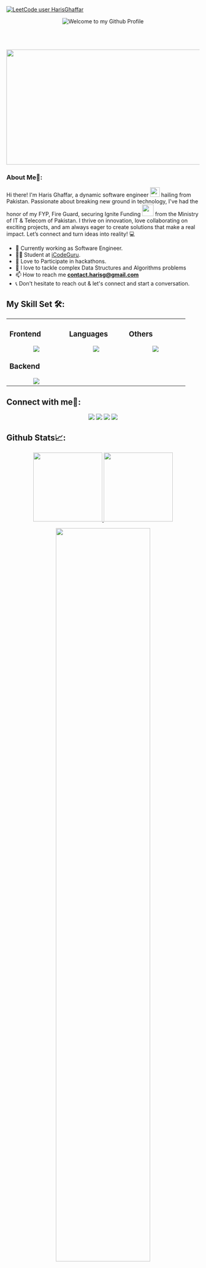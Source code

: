[![LeetCode user HarisGhaffar](https://img.shields.io/badge/dynamic/json?style=for-the-badge&labelColor=black&color=%23ffa116&label=Solved&query=solved&url=https%3A%2F%2Fleetcode-badge.vercel.app%2Fapi%2Fusers%2FHarisGhaffar&logo=leetcode&logoColor=yellow)](https://leetcode.com/u/HarisGhaffar/)

<div align="center">
  <img src="https://github.com/BrunnerLivio/brunnerlivio/blob/master/images/welcome.png?raw=true" style="max-width: 100%;" alt="Welcome to my Github Profile" />
  <br />
  <br />
  <br />
  <br />

</div>
<p align="center"><img src="https://media.giphy.com/media/dWesBcTLavkZuG35MI/giphy.gif" width="600" height="300"  /></p>

### About Me🚀:
Hi there! I'm Haris Ghaffar, a dynamic software engineer <img src="https://media.giphy.com/media/WUlplcMpOCEmTGBtBW/giphy.gif" width="25"/> hailing from Pakistan. Passionate about breaking new ground in technology, I've had the honor of my FYP, Fire Guard, securing Ignite Funding <img src="https://giphy.com/embed/9xt1MUZqkneFiWrAAD" width="30"/> from the Ministry of IT & Telecom of Pakistan. I thrive on innovation, love collaborating on exciting projects, and am always eager to create solutions that make a real impact. Let’s connect and turn ideas into reality! 💻

<!-- Bio -->
- 🔭 Currently working as Software Engineer.
- 👨‍🏫 Student at <a href="https://icodeguru.weebly.com/" target="_blank">iCodeGuru</a>.
- 🌱 Love to Participate in hackathons.
- 🌱 I love to tackle complex Data Structures and Algorithms problems
- 📫 How to reach me **contact.harisg@gmail.com**
- 📞 Don't hesitate to reach out & let's connect and start a conversation.


## My Skill Set 🛠️:
<table>
  <tr>
  <td valign="top" width="25%">

### Frontend  
<a href="https://github.com/HarisGhaffar">
<div align="center">  
       <img src="https://skillicons.dev/icons?i=html,css,bootstrap,tailwind,js,react&perline=4" /> 
</div>
</a>

### Backend  
<a href="https://github.com/HarisGhaffar">
<div align="center">   
      <img src="https://skillicons.dev/icons?i=mysql,nodejs,mongodb&perline=4" /> 
</div>
</a>
</td><td valign="top" width="25%">
  
### Languages
<a href="https://github.com/HarisGhaffar">
<div align="center">
       <img src="https://skillicons.dev/icons?i=js,python,&perline=4" /> 
</div>
</a>

</td><td valign="top" width="25%">
  
### Others
<a href="https://github.com/HarisGhaffar">
<div align="center">
       <img src="https://skillicons.dev/icons?i=git,github,npm,figma,vscode,discord&perline=4" /> 
</div>
</a>
</td>
  </tr>
</table>

 ## Connect with me🤝:
<div align="center">
    <a href="https://www.linkedin.com/in/harisghaffar/" target="_blank"><img src="https://img.shields.io/badge/-Haris%20Ghaffar-0077B5?style=flat&logo=Linkedin&logoColor=white"/></a>
    <a target="_blank" href="mailto:contact.harisg@gmail.com"><img src="https://img.shields.io/badge/-contact.harisg@gmail.com-D14836?style=flat&logo=Gmail&logoColor=white"/></a>
    <a href="https://leetcode.com/u/HarisGhaffar/" target="_blank"><img src="https://img.shields.io/badge/-Haris%20Ghaffar-FFA116?style=flat&logo=LeetCode&logoColor=white"/></a>
    <a href="https://lablab.ai/u/@haris_ghaffar888" target="_blank"><img src="https://img.shields.io/badge/-LabLab Profile-3B5998?style=flat&logo=LabLab&logoColor=white"/></a>
</div>

 ## Github Stats📈:
<p align="center">
    <a href="https://github.com/HarisGhaffar">
<img height="180em" src="https://github-readme-stats-git-masterrstaa-rickstaa.vercel.app/api?username=HarisGhaffar&show_icons=true&theme=algolia&include_all_commits=true&count_private=true&hide_border=true"/>
        <img height="180em" src="https://github-readme-stats-eight-theta.vercel.app/api/top-langs/?username=HarisGhaffar&langs_count=12&layout=compact&langs_count=8&theme=algolia&include_all_commits=true&count_private=true&hide_border=true" />
    </a>
</p>

 <p align="center">
   <a href="https://github.com/HarisGhaffar"> 
     <img width="70%" src="https://github-readme-streak-stats.herokuapp.com/?user=HarisGhaffar&theme=algolia&hide_border=true" /> 
   </a>  
 </p>

<br>
